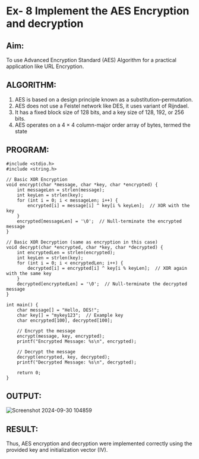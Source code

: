 # Ex- 8 Implement the AES Encryption and decryption

## Aim:
  To use Advanced Encryption Standard (AES) Algorithm for a practical application like URL Encryption.

## ALGORITHM: 
  1. AES is based on a design principle known as a substitution–permutation. 
  2. AES does not use a Feistel network like DES, it uses variant of Rijndael. 
  3. It has a fixed block size of 128 bits, and a key size of 128, 192, or 256 bits. 
  4. AES operates on a 4 × 4 column-major order array of bytes, termed the state

## PROGRAM:
```
#include <stdio.h>
#include <string.h>

// Basic XOR Encryption
void encrypt(char *message, char *key, char *encrypted) {
    int messageLen = strlen(message);
    int keyLen = strlen(key);
    for (int i = 0; i < messageLen; i++) {
        encrypted[i] = message[i] ^ key[i % keyLen];  // XOR with the key
    }
    encrypted[messageLen] = '\0';  // Null-terminate the encrypted message
}

// Basic XOR Decryption (same as encryption in this case)
void decrypt(char *encrypted, char *key, char *decrypted) {
    int encryptedLen = strlen(encrypted);
    int keyLen = strlen(key);
    for (int i = 0; i < encryptedLen; i++) {
        decrypted[i] = encrypted[i] ^ key[i % keyLen];  // XOR again with the same key
    }
    decrypted[encryptedLen] = '\0';  // Null-terminate the decrypted message
}

int main() {
    char message[] = "Hello, DES!";
    char key[] = "mykey123";  // Example key
    char encrypted[100], decrypted[100];

    // Encrypt the message
    encrypt(message, key, encrypted);
    printf("Encrypted Message: %s\n", encrypted);

    // Decrypt the message
    decrypt(encrypted, key, decrypted);
    printf("Decrypted Message: %s\n", decrypted);

    return 0;
}
```
## OUTPUT:

![Screenshot 2024-09-30 104859](https://github.com/user-attachments/assets/86471031-7f5d-4d66-b433-0aac9dd9a741)

## RESULT:
Thus, AES encryption and decryption were implemented correctly using the provided key and initialization vector (IV).
